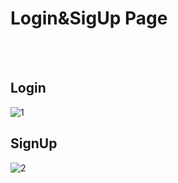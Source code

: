 # Login&SigUp Page
<br><br>
## Login
![1](https://user-images.githubusercontent.com/88390970/129951596-1520dc0a-fb01-456f-a8a6-987e3d92c276.jpg)
<br>
## SignUp
![2](https://user-images.githubusercontent.com/88390970/129951669-269316d6-f495-4f4a-9f0c-11b57356a89f.jpg)
<br>
